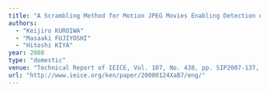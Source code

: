 ```yaml
---
title: "A Scrambling Method for Motion JPEG Movies Enabling Detection of Moving Objects from Scrambled Movies"
authors:
  - "Keijiro KUROIWA"
  - "Masaaki FUJIYOSHI"
  - "Hitoshi KIYA"
year: 2008
type: "domestic"
venue: "Technical Report of IEICE, Vol. 107, No. 438, pp. SIP2007-137, 広島市安佐南区, 2008-01-24."
url: "http://www.ieice.org/ken/paper/20080124XaB7/eng/"
---
```

